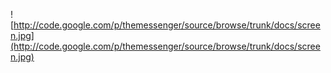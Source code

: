 ![http://code.google.com/p/themessenger/source/browse/trunk/docs/screen.jpg](http://code.google.com/p/themessenger/source/browse/trunk/docs/screen.jpg)